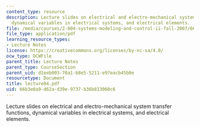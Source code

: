 ```yaml
---
content_type: resource
description: Lecture slides on electrical and electro-mechanical system transfer functions,
  dynamical variables in electrical systems, and electrical elements.
file: /media/courses/2-004-systems-modeling-and-control-ii-fall-2007/66b3e0a9d62ad39e9737b36b813060c6_lecture04.pdf
file_type: application/pdf
learning_resource_types:
- Lecture Notes
license: https://creativecommons.org/licenses/by-nc-sa/4.0/
ocw_type: OCWFile
parent_title: Lecture Notes
parent_type: CourseSection
parent_uid: d1eeb003-70a1-b8e5-5211-e97eacb45b0e
resourcetype: Document
title: lecture04.pdf
uid: 66b3e0a9-d62a-d39e-9737-b36b813060c6
---
```

Lecture slides on electrical and electro-mechanical system transfer functions, dynamical variables in electrical systems, and electrical elements.